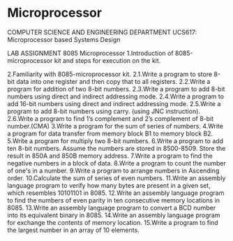 # Microprocessor
COMPUTER SCIENCE AND ENGINEERING DEPARTMENT
UCS617: Microprocessor based Systems Design

LAB ASSIGNMENT
8085 Microprocessor
1.Introduction of 8085-microprocessor kit and steps for execution on the kit.


2.Familiarity with 8085-microprocessor kit. 
2.1.Write a program to store 8-bit data into one register and then copy that to all registers.
2.2.Write a program for addition of two 8-bit numbers.
2.3.Write a program to add 8-bit numbers using direct and indirect addressing mode.
2.4.Write a program to add 16-bit numbers using direct and indirect addressing mode.
2.5.Write a program to add 8-bit numbers using carry. (using JNC instruction).
2.6.Write a program to find 1’s complement and 2’s complement of 8-bit number.(CMA)
3.Write a program for the sum of series of numbers.
4.Write a program for data transfer from memory block B1 to memory block B2.
5.Write a program for multiply two 8-bit numbers.
6.Write a program to add ten 8-bit numbers. Assume the numbers are stored in 8500-8509. Store the result in 850A and 850B memory address.
7.Write a program to find the negative numbers in a block of data.
8.Write a program to count the number of one's in a number.
9.Write a program to arrange numbers in Ascending order.
10.Calculate the sum of series of even numbers. 
11.Write an assembly language program to verify how many bytes are present in a given set, which resembles 10101101 in 8085.
12.Write an assembly language program to find the numbers of even parity in ten consecutive memory locations in 8085.
13.Write an assembly language program to convert a BCD number into its equivalent binary in 8085.
14.Write an assembly language program for exchange the contents of memory location.
15.Write a program to find the largest number in an array of 10 elements.
